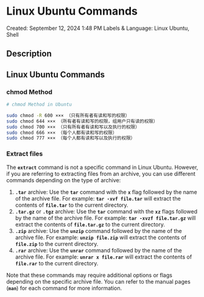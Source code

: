 # Linux Ubuntu Commands

Created: September 12, 2024 1:48 PM
Labels & Language: Linux Ubuntu, Shell

## Description

## Linux Ubuntu Commands

### chmod Method

```bash
# chmod Method in Ubuntu

sudo chmod -R 600 ××× （只有所有者有读和写的权限）
sudo chmod 644 ××× （所有者有读和写的权限，组用户只有读的权限）
sudo chmod 700 ××× （只有所有者有读和写以及执行的权限）
sudo chmod 666 ××× （每个人都有读和写的权限）
sudo chmod 777 ××× （每个人都有读和写以及执行的权限）
```

### Extract files

The **`extract`** command is not a specific command in Linux Ubuntu. However, if you are referring to extracting files from an archive, you can use different commands depending on the type of archive:

1. **`.tar`** archive: Use the **`tar`** command with the **`x`** flag followed by the name of the archive file. For example: **`tar -xvf file.tar`** will extract the contents of **`file.tar`** to the current directory.
2. **`.tar.gz`** or **`.tgz`** archive: Use the **`tar`** command with the **`xz`** flags followed by the name of the archive file. For example: **`tar -xvzf file.tar.gz`** will extract the contents of **`file.tar.gz`** to the current directory.
3. **`.zip`** archive: Use the **`unzip`** command followed by the name of the archive file. For example: **`unzip file.zip`** will extract the contents of **`file.zip`** to the current directory.
4. **`.rar`** archive: Use the **`unrar`** command followed by the name of the archive file. For example: **`unrar x file.rar`** will extract the contents of **`file.rar`** to the current directory.

Note that these commands may require additional options or flags depending on the specific archive file. You can refer to the manual pages (**`man`**) for each command for more information.